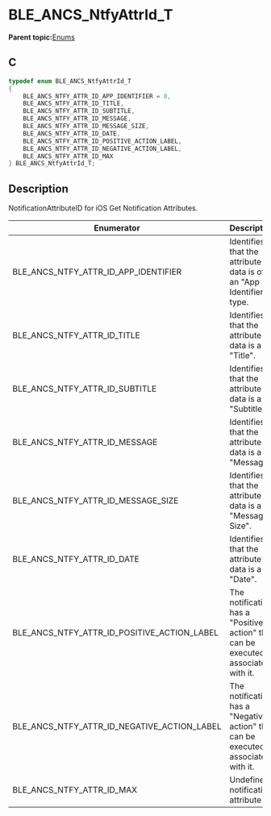 # BLE\_ANCS\_NtfyAttrId\_T

**Parent topic:**[Enums](GUID-43C0B245-A412-48EC-94C0-05BD03F59630.md)

## C

```c
typedef enum BLE_ANCS_NtfyAttrId_T
{
    BLE_ANCS_NTFY_ATTR_ID_APP_IDENTIFIER = 0,
    BLE_ANCS_NTFY_ATTR_ID_TITLE,
    BLE_ANCS_NTFY_ATTR_ID_SUBTITLE,
    BLE_ANCS_NTFY_ATTR_ID_MESSAGE,
    BLE_ANCS_NTFY_ATTR_ID_MESSAGE_SIZE,
    BLE_ANCS_NTFY_ATTR_ID_DATE,
    BLE_ANCS_NTFY_ATTR_ID_POSITIVE_ACTION_LABEL,
    BLE_ANCS_NTFY_ATTR_ID_NEGATIVE_ACTION_LABEL,
    BLE_ANCS_NTFY_ATTR_ID_MAX
} BLE_ANCS_NtfyAttrId_T;
```

## Description

NotificationAttributeID for iOS Get Notification Attributes.

|Enumerator|Description|
|----------|-----------|
|BLE\_ANCS\_NTFY\_ATTR\_ID\_APP\_IDENTIFIER|Identifies that the attribute data is of an "App Identifier" type.|
|BLE\_ANCS\_NTFY\_ATTR\_ID\_TITLE|Identifies that the attribute data is a "Title".|
|BLE\_ANCS\_NTFY\_ATTR\_ID\_SUBTITLE|Identifies that the attribute data is a "Subtitle".|
|BLE\_ANCS\_NTFY\_ATTR\_ID\_MESSAGE|Identifies that the attribute data is a "Message".|
|BLE\_ANCS\_NTFY\_ATTR\_ID\_MESSAGE\_SIZE|Identifies that the attribute data is a "Message Size".|
|BLE\_ANCS\_NTFY\_ATTR\_ID\_DATE|Identifies that the attribute data is a "Date".|
|BLE\_ANCS\_NTFY\_ATTR\_ID\_POSITIVE\_ACTION\_LABEL|The notification has a "Positive action" that can be executed associated with it.|
|BLE\_ANCS\_NTFY\_ATTR\_ID\_NEGATIVE\_ACTION\_LABEL|The notification has a "Negative action" that can be executed associated with it.|
|BLE\_ANCS\_NTFY\_ATTR\_ID\_MAX|Undefined notification attribute id.|

